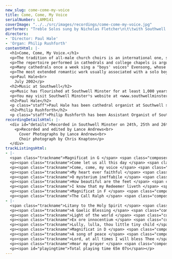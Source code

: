 ```yaml
---
new_slug: come-come-my-voice
title: Come, Come, My Voice
serialNumber: LAMM141
coverImage: "../../src/images/recordings/come-come-my-voice.jpg"
performer: "Treble Solos sung by Nicholas Fletcher\n\t\twith Southwell Minster Choir"
directors:
- 'Director: Paul Hale'
- 'Organ: Philip Rushforth'
contentHtml: |-
  <h1>Come, Come, My Voice.</h1>
  <p>The tradition of all-male church choirs is an international one, stretching back many centuries. In Britain we are hugely fortunate - indeed the envy of the world - that here alone do our cathedrals still resonate, day by day, to the sound of men and boys singing their Creator's praises.</p>
  <p>The repertoire performed in cathedrals and college chapels is arguably wider and more diverse than that written for any other medium. Within that broad tradition several elements are present in the music of every age; one of these is the use of the solo boy's voice. It is a sound which has enchanted composers throughout the ages - from Bach to Britten, Handel (remember his marking 'the boy' in Messiah) to Hurford. Solo roles for a boy's voice are found not only in Anglican anthems and in the major choral works of Bach and Handel, but also in many settings of the Magnificat, particularly those of post romantic composers such as the three represented in this programme - C V Stanford, George Dyson and H K Andrews. Each approaches writing for the boy's voice entirely differently: Stanford with the famous 'spinning-wheel' organ accompaniment, occasional entries by the choir amplifying the harmony and broadening the dynamic range, Dyson with the limpid simplicity of a Schubertian song stripped to its bare essentials, Andrews with the beauty of his New College, Oxford, choir singing unaccompanied in mind (a beauty which caused William Harris to compose Faire is the Heaven for New College choir when he was organist there). Each setting is of haunting loveliness - the more so because of the very nature of the almost disembodied effect of the mature boy's voice floating above the texture.</p>
  <p>Many cathedrals once a week sing a "boys' voices" Evensong, whose repertoire embraces all periods of composition. Several items in this concert stem from Southwell's 'Tuesday evening' repertoire: arias by Bach and Handel, a sacred song by Stanford, and anthems by Lallouette, Vaughan Williams (usually heard as a baritone solo), Hurford, Rutter, Ireland, Mendelssohn and - perhaps surprisingly - jazz musician John Dankworth, whose haunting Light beyond shadow is a firm favourite with Southwell choristers and congregation. Christmas is, of course, a time when the boy's voice comes into its own; we have allowed ourselves one Christmas piece in this programme - Kenneth Leighton's imaginative and beautiful setting of the 'Coventry Carol', with its prominent part for solo treble.</p>
  <p>The most extended romantic work usually associated with a solo boy is Mendelssohn's Hear my prayer, whose lyrical, varied and somewhat dramatic first section is of course followed by the ever-popular O, for the wings of a dove. The range and depth of expression demanded by such a work calls for a boy of maturity - inevitably a boy nearing the end of his time as a treble. Thus it is that many such recordings capture the final flowering of a voice which has done sterling service for up to six years in the cathedral's choir stalls. So it is with Nicholas Fletcher, a dedicated Southwell chorister, whose voice just held out for these demanding recording sessions. Our hope is that Nicholas's singing, and that of the Minster Choir, will bring as much delight and spiritual refreshment to all who listen to our CD as it has brought to the cathedral congregations at Southwell over the last few years.</p>
  <p>Paul Hale<br>
    July 2002</p>
  <h2>Music at Southwell</h2>
  <p>Music has flourished at Southwell Minster for at least 1,000 years, during which time it has been supplied every day by the Minster Choir: boys educated at the Minster School and six Lay Clerks. On the Minster assuming cathedral status in 1884 the Choir¹s outreach grew. It is very much regarded as a musical jewel in Nottinghamshire¹s crown, regularly broadcasting, recording and touring in addition to the daily choral services in the Minster. Many former Choristers have achieved much in later life ­ a fact which encourages generation after generation of parents to entrust their sons to our care. Long may this unique tradition flourish in the cathedrals of our land.</p>
  <p>You may visit Southwell Minster¹s website at <www.southwellminster.org.uk> where there is much information about the Minster and its music. The Minster School may be contacted about Choristerships on a 24-hour hot-line: 01636 817360.</www.southwellminster.org.uk><wbr></wbr></p>
  <h2>Paul Hale</h2>
  <p class="staff">Paul Hale has been cathedral organist at Southwell since Easter 1989. He holds the ancient title of Organist &amp; Rector Chori, and when he is not fulfilling those functions also conducts the Nottingham Bach Choir, edits Organists¹ Review and is an active organ adviser locally and nationally. Well known in the UK, Europe and the USA as a recitalist, choral trainer and lecturer, Paul has recently completed a period as President of the Cathedral Organists¹ Association. He counts himself immensely privileged to run the music at Southwell, where the beauties of the building, its liturgy and its organs are a daily inspiration for him.</p>
  <h2>Philip Rushforth</h2>
  <p class="staff">Philip Rushforth has been Assistant Organist of Southwell Minster for eight years, following three years as Organ Scholar of Trinity College Cambridge. A pupil of Roger Fisher and David Sanger, he was a finalist in the 2001 RCO Young Performer of the Year competition, and has become increasingly well-known for his accompanying skills, choir-training abilities and superb organ recitals. In September 2002 he returns to Chester Cathedral (where he was previously Head Chorister and Organ Scholar) to assist David Poulter in the running of the large music department and various choirs there.</p>
recordingDetailsHtml: |-
  <div id="details">Recorded in Southwell Minster on 24th, 25th and 26th April 2002 by kind permission of the Dean and Chapter.
    <p>Recorded and edited by Lance Andrews<br>
      Cover Photographs by Lance Andrews<br>
      Choir photograph by Chris Knapton</p>
  </div>
trackListingsHtml:
- |-
  <span class="trackname">Magnificat in G </span> <span class="composer"> Charles Villiers Stanford</span>
  <p><span class="trackname">Come let us all this day </span> <span class="composer">Johann Sebastian Bach</span></p>
  <p><span class="trackname">Come, come, my voice </span> <span class="composer">Johann Sebastian Bach</span></p>
  <p><span class="trackname">My heart ever faithful </span> <span class="composer">Johann Sebastian Bach</span></p>
  <p><span class="trackname">O mysterium ineffabile </span> <span class="composer">J F Lallouette</span></p>
  <p><span class="trackname">How beautiful are the feet </span> <span class="composer">Georg Frederick Handel</span></p>
  <p><span class="trackname">I know that my Redeemer liveth </span> <span class="composer">Georg Frederick Handel</span></p>
  <p><span class="trackname">Magnificat in F </span> <span class="composer">George Dyson</span></p>
  <p><span class="trackname">The Call Ralph </span> <span class="composer">Vaughan Williams</span></p>
- |-
  <span class="trackname">Litany to the Holy Spirit </span> <span class="composer"> Peter Hurford</span>
  <p><span class="trackname">A Gaelic Blessing </span> <span class="composer">John Rutter</span></p>
  <p><span class="trackname">Light of the world </span> <span class="composer">John Dankworth</span></p>
  <p><span class="trackname">Ex ore innocentium </span> <span class="composer">John Ireland</span></p>
  <p><span class="trackname">Lully, lulla, thou little tiny child </span> <span class="composer"> Kenneth Leighton</span></p>
  <p><span class="trackname">Magnificat in D </span> <span class="composer">Herbert Kennedy Andrews</span></p>
  <p><span class="trackname">A song of peace </span> <span class="composer">Charles Villiers Stanford</span></p>
  <p><span class="trackname">Lord, at all times I will bless Thee </span> <span class="composer">Felix Mendelssohn</span></p>
  <p><span class="trackname">Hear my prayer </span> <span class="composer">Felix Mendelssohn</span></p>
  <p><span id="playingtime">Total playing time 65m 07s</span></p>
---
```



